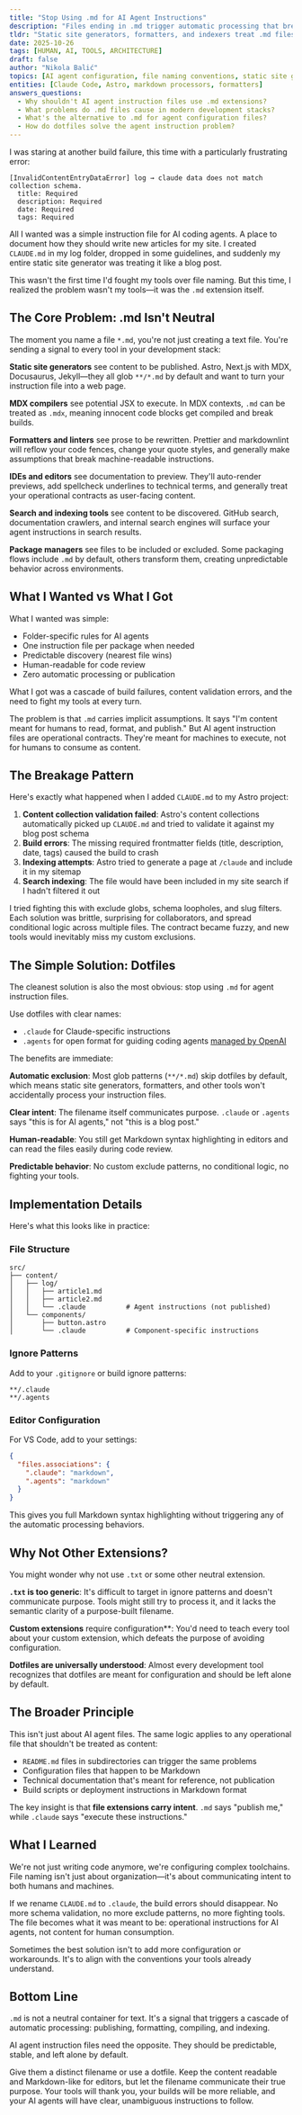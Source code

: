 ```yaml
---
title: "Stop Using .md for AI Agent Instructions"
description: "Files ending in .md trigger automatic processing that breaks agent instruction files. Use dotfiles instead."
tldr: "Static site generators, formatters, and indexers treat .md files as content. Agent instruction files need dotfiles like .claude to avoid unwanted processing."
date: 2025-10-26
tags: [HUMAN, AI, TOOLS, ARCHITECTURE]
draft: false
author: "Nikola Balić"
topics: [AI agent configuration, file naming conventions, static site generators, development workflow]
entities: [Claude Code, Astro, markdown processors, formatters]
answers_questions:
  - Why shouldn't AI agent instruction files use .md extensions?
  - What problems do .md files cause in modern development stacks?
  - What's the alternative to .md for agent configuration files?
  - How do dotfiles solve the agent instruction problem?
---
```


I was staring at another build failure, this time with a particularly frustrating error:

```
[InvalidContentEntryDataError] log → claude data does not match collection schema.
  title: Required
  description: Required
  date: Required
  tags: Required
```

All I wanted was a simple instruction file for AI coding agents. A place to document how they should write new articles for my site. I created `CLAUDE.md` in my log folder, dropped in some guidelines, and suddenly my entire static site generator was treating it like a blog post.

This wasn't the first time I'd fought my tools over file naming. But this time, I realized the problem wasn't my tools—it was the `.md` extension itself.

## The Core Problem: .md Isn't Neutral

The moment you name a file `*.md`, you're not just creating a text file. You're sending a signal to every tool in your development stack:

**Static site generators** see content to be published. Astro, Next.js with MDX, Docusaurus, Jekyll—they all glob `**/*.md` by default and want to turn your instruction file into a web page.

**MDX compilers** see potential JSX to execute. In MDX contexts, `.md` can be treated as `.mdx`, meaning innocent code blocks get compiled and break builds.

**Formatters and linters** see prose to be rewritten. Prettier and markdownlint will reflow your code fences, change your quote styles, and generally make assumptions that break machine-readable instructions.

**IDEs and editors** see documentation to preview. They'll auto-render previews, add spellcheck underlines to technical terms, and generally treat your operational contracts as user-facing content.

**Search and indexing tools** see content to be discovered. GitHub search, documentation crawlers, and internal search engines will surface your agent instructions in search results.

**Package managers** see files to be included or excluded. Some packaging flows include `.md` by default, others transform them, creating unpredictable behavior across environments.

## What I Wanted vs What I Got

What I wanted was simple:
- Folder-specific rules for AI agents
- One instruction file per package when needed
- Predictable discovery (nearest file wins)
- Human-readable for code review
- Zero automatic processing or publication

What I got was a cascade of build failures, content validation errors, and the need to fight my tools at every turn.

The problem is that `.md` carries implicit assumptions. It says "I'm content meant for humans to read, format, and publish." But AI agent instruction files are operational contracts. They're meant for machines to execute, not for humans to consume as content.

## The Breakage Pattern

Here's exactly what happened when I added `CLAUDE.md` to my Astro project:

1. **Content collection validation failed**: Astro's content collections automatically picked up `CLAUDE.md` and tried to validate it against my blog post schema
2. **Build errors**: The missing required frontmatter fields (title, description, date, tags) caused the build to crash
3. **Indexing attempts**: Astro tried to generate a page at `/claude` and include it in my sitemap
4. **Search indexing**: The file would have been included in my site search if I hadn't filtered it out

I tried fighting this with exclude globs, schema loopholes, and slug filters. Each solution was brittle, surprising for collaborators, and spread conditional logic across multiple files. The contract became fuzzy, and new tools would inevitably miss my custom exclusions.

## The Simple Solution: Dotfiles

The cleanest solution is also the most obvious: stop using `.md` for agent instruction files.

Use dotfiles with clear names:
- `.claude` for Claude-specific instructions
- `.agents` for open format for guiding coding agents [managed by OpenAI](https://agents.md/)

The benefits are immediate:

**Automatic exclusion**: Most glob patterns (`**/*.md`) skip dotfiles by default, which means static site generators, formatters, and other tools won't accidentally process your instruction files.

**Clear intent**: The filename itself communicates purpose. `.claude` or `.agents` says "this is for AI agents," not "this is a blog post."

**Human-readable**: You still get Markdown syntax highlighting in editors and can read the files easily during code review.

**Predictable behavior**: No custom exclude patterns, no conditional logic, no fighting your tools.

## Implementation Details

Here's what this looks like in practice:

### File Structure
```
src/
├── content/
│   ├── log/
│   │   ├── article1.md
│   │   ├── article2.md
│   │   └── .claude          # Agent instructions (not published)
│   └── components/
│       ├── button.astro
│       └── .claude          # Component-specific instructions
```

### Ignore Patterns
Add to your `.gitignore` or build ignore patterns:
```
**/.claude
**/.agents
```

### Editor Configuration
For VS Code, add to your settings:
```json
{
  "files.associations": {
    ".claude": "markdown",
    ".agents": "markdown"
  }
}
```

This gives you full Markdown syntax highlighting without triggering any of the automatic processing behaviors.

## Why Not Other Extensions?

You might wonder why not use `.txt` or some other neutral extension.

**`.txt` is too generic**: It's difficult to target in ignore patterns and doesn't communicate purpose. Tools might still try to process it, and it lacks the semantic clarity of a purpose-built filename.

**Custom extensions** require configuration**: You'd need to teach every tool about your custom extension, which defeats the purpose of avoiding configuration.

**Dotfiles are universally understood**: Almost every development tool recognizes that dotfiles are meant for configuration and should be left alone by default.

## The Broader Principle

This isn't just about AI agent files. The same logic applies to any operational file that shouldn't be treated as content:

- `README.md` files in subdirectories can trigger the same problems
- Configuration files that happen to be Markdown
- Technical documentation that's meant for reference, not publication
- Build scripts or deployment instructions in Markdown format

The key insight is that **file extensions carry intent**. `.md` says "publish me," while `.claude` says "execute these instructions."

## What I Learned

We're not just writing code anymore, we're configuring complex toolchains. File naming isn't just about organization—it's about communicating intent to both humans and machines.

If we rename `CLAUDE.md` to `.claude`, the build errors should disappear. No more schema validation, no more exclude patterns, no more fighting tools. The file becomes what it was meant to be: operational instructions for AI agents, not content for human consumption.

Sometimes the best solution isn't to add more configuration or workarounds. It's to align with the conventions your tools already understand.

## Bottom Line

`.md` is not a neutral container for text. It's a signal that triggers a cascade of automatic processing: publishing, formatting, compiling, and indexing.

AI agent instruction files need the opposite. They should be predictable, stable, and left alone by default.

Give them a distinct filename or use a dotfile. Keep the content readable and Markdown-like for editors, but let the filename communicate their true purpose. Your tools will thank you, your builds will be more reliable, and your AI agents will have clear, unambiguous instructions to follow.
